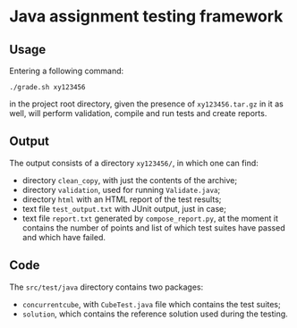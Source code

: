 # Java assignment testing framework

## Usage

Entering a following command:
```shell
./grade.sh xy123456
```
in the project root directory, given the presence of `xy123456.tar.gz` in it as well, 
will perform validation, compile and run tests and create reports.

## Output

The output consists of a directory `xy123456/`, in which one can find:

- directory `clean_copy`, with just the contents of the archive;
- directory `validation`, used for running `Validate.java`;
- directory `html` with an HTML report of the test results;
- text file `test_output.txt` with JUnit output, just in case;
- text file `report.txt` generated by `compose_report.py`, at the moment it contains
    the number of points and list of which test suites have passed and which have failed.

## Code

The `src/test/java` directory contains two packages:

- `concurrentcube`, with `CubeTest.java` file which contains the test suites;
- `solution`, which contains the reference solution used during the testing.